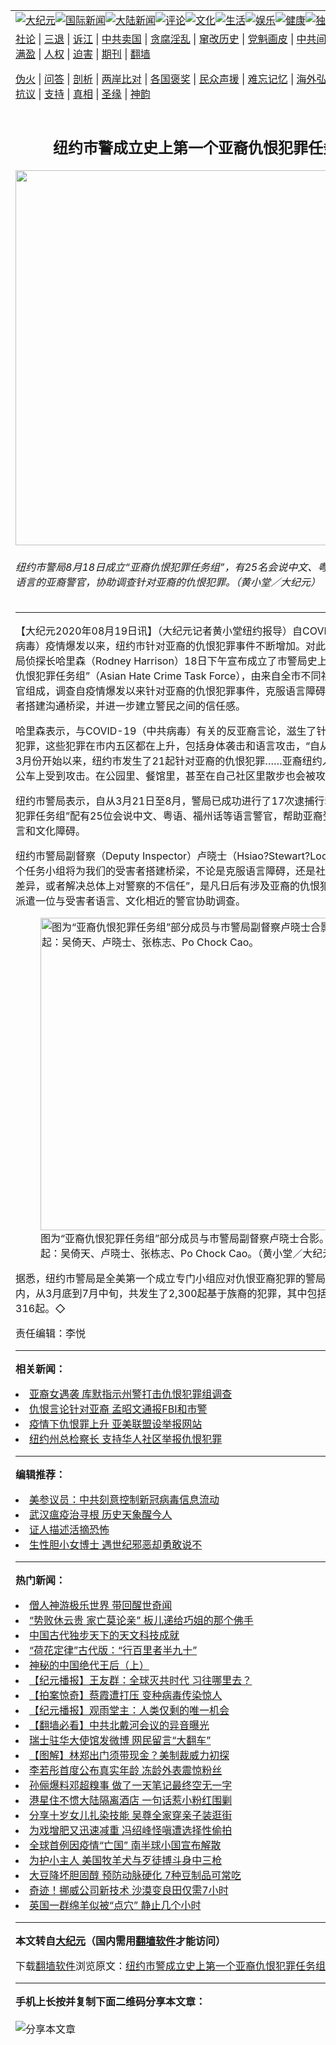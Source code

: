 <a name="1" id="1" target="_blank"></a><span id="1"></span>
<table align=center border="0"><tr><td colspan="2" VALIGN=TOP><a href="https://github.com/opvygn3416/djy/blob/master/gb/nsc413.md#1"><img src="https://raw.githubusercontent.com/opvygn3416/www/master/t/djy/1.jpg" title="大纪元"></a><a href="https://github.com/opvygn3416/djy/blob/master/gb/n24hr.md#1"><img src="https://raw.githubusercontent.com/opvygn3416/www/master/t/djy/3.jpg" title="国际新闻"></a><a href="https://github.com/opvygn3416/djy/blob/master/gb/nsc413.md#1"><img src="https://raw.githubusercontent.com/opvygn3416/www/master/t/djy/4.jpg" title="大陆新闻"></a><a href="https://github.com/opvygn3416/djy/blob/master/gb/news392.md#1"><img src="https://raw.githubusercontent.com/opvygn3416/www/master/t/djy/5.jpg" title="评论"></a><a href="https://github.com/opvygn3416/djy/blob/master/gb/news2007.md#1"><img src="https://raw.githubusercontent.com/opvygn3416/www/master/t/djy/6.jpg" title="文化"></a><a href="https://github.com/opvygn3416/djy/blob/master/gb/news2008.md#1"><img src="https://raw.githubusercontent.com/opvygn3416/www/master/t/djy/7.jpg" title="生活"></a><a href="https://github.com/opvygn3416/djy/blob/master/gb/ncyule.md#1"><img src="https://raw.githubusercontent.com/opvygn3416/www/master/t/djy/8.jpg" title="娱乐"></a><a href="https://github.com/opvygn3416/djy/blob/master/gb/nsc1002.md#1"><img src="https://raw.githubusercontent.com/opvygn3416/www/master/t/djy/9.jpg" title="健康"><a href="https://github.com/opvygn3416/djy/blob/master/gb/nf6092.md#1"><img src="https://raw.githubusercontent.com/opvygn3416/www/master/t/djy/10a.jpg" title="独家"></a><a href="https://github.com/opvygn3416/djy/blob/master/gb/nf4514.md#1"><img src="https://raw.githubusercontent.com/opvygn3416/www/master/t/djy/12a.jpg" title="头条"></a></td></tr>
<tr><td colspan="2" VALIGN=TOP><a target="_blank" href="https://github.com/opvygn3416/djy/blob/master/gb/9p.md#1">社论</a> | <a target="_blank" href="https://github.com/opvygn3416/djy/blob/master/gb/nf5657.md#1">三退</a> | <a target="_blank" href="https://github.com/opvygn3416/djy/blob/master/gb/nf6124.md#1">诉江</a> | <a target="_blank" href="https://github.com/opvygn3416/djy/blob/master/gb/nf1176117.md#1">中共卖国</a> | <a target="_blank" href="https://github.com/opvygn3416/djy/blob/master/gb/nf5773.md#1">贪腐淫乱</a> | <a target="_blank" href="https://github.com/opvygn3416/djy/blob/master/gb/nf1176115.md#1">窜改历史</a> | <a target="_blank" href="https://github.com/opvygn3416/djy/blob/master/gb/nf1176107.md#1">党魁画皮</a> | <a target="_blank" href="https://github.com/opvygn3416/djy/blob/master/gb/nf1320400.md#1">中共间谍</a> | <a target="_blank" href="https://github.com/opvygn3416/djy/blob/master/gb/nf1176114.md#1">破坏传统</a> | <a target="_blank" href="https://github.com/opvygn3416/ntdtv/blob/master/gb/prog447_1.md#1">恶贯满盈</a> | <a target="_blank" href="https://github.com/opvygn3416/djy/blob/master/gb/ncid278.md#1">人权</a> | <a target="_blank" href="https://github.com/opvygn3416/djy/blob/master/gb/nf1176111.md#1">迫害</a> | <a target="_blank" href="https://gitlab.com/szzdlab/mh-qikan/blob/master/README.md#1">期刊</a> | <a target="_blank" href="https://github.com/opvygn3416/www/blob/master/README.md?zsrh#8">翻墙</a></p><p><a target="_blank" href="https://github.com/opvygn3416/djy/blob/master/gb/nf5562.md#1">伪火</a> | <a target="_blank" href="https://github.com/opvygn3416/djy/blob/master/gb/nf4378.md#1">问答</a> | <a target="_blank" href="https://github.com/opvygn3416/djy/blob/master/gb/nf5792.md#1">剖析</a> | <a target="_blank" href="https://github.com/opvygn3416/djy/blob/master/gb/nf5735.md#1">两岸比对</a> | <a target="_blank" href="https://github.com/opvygn3416/djy/blob/master/gb/nf6119.md#1">各国褒奖</a> | <a target="_blank" href="https://github.com/opvygn3416/djy/blob/master/gb/nf6120.md#1">民众声援</a> | <a target="_blank" href="https://github.com/opvygn3416/djy/blob/master/gb/nf1188594.md#1">难忘记忆</a> | <a target="_blank" href="https://github.com/opvygn3416/djy/blob/master/gb/nf3180.md#1">海外弘传</a> | <a target="_blank" href="https://github.com/opvygn3416/djy/blob/master/gb/nf5410.md#1">万人上访</a> | <a target="_blank" href="https://github.com/opvygn3416/ntdtv/blob/master/gb/prog1530_1.md#1">和平抗议</a> | <a target="_blank" href="https://github.com/opvygn3416/djy/blob/master/gb/nf4386.md#1">支持</a> | <a target="_blank" href="https://github.com/opvygn3416/djy/blob/master/gb/nf4389.md#1">真相</a> | <a target="_blank" href="https://github.com/opvygn3416/djy/blob/master/gb/nf5790.md#1">圣缘</a> | <a target="_blank" href="https://github.com/opvygn3416/djy/blob/master/gb/nf4786.md#1">神韵</a></td></tr>
<tr><td VALIGN=TOP width="626"><h2 align=center>纽约市警成立史上第一个亚裔仇恨犯罪任务组</h2>
<img width="600" src="https://i.epochtimes.com/assets/uploads/2020/08/d0d2b4a300c35c1259af923ce510f2ea-600x400.jpg" />
<h6>纽约市警局8月18日成立“亚裔仇恨犯罪任务组”，有25名会说中文、粤语、福州话等语言的亚裔警官，协助调查针对亚裔的仇恨犯罪。（黄小堂／大纪元）
</h6>
<hr>
	<p>【大纪元2020年08月19日讯】（大纪元记者黄小堂<ahref="https://github.com/opvygn3416/djy/blob/master/gb/tag/%E7%BA%BD%E7%BA%A6.md#1">纽约</a>报导）自COVID-19（中共病毒）疫情爆发以来，纽约市针对<ahref="https://github.com/opvygn3416/djy/blob/master/gb/tag/%E4%BA%9A%E8%A3%94.md#1">亚裔</a>的<ahref="https://github.com/opvygn3416/djy/blob/master/gb/tag/%E4%BB%87%E6%81%A8.md#1">仇恨</a>犯罪事件不断增加。对此，纽约市警察局侦探长哈里森（Rodney Harrison）18日下午宣布成立了市警局史上第一个“亚裔仇恨犯罪任务组”（Asian Hate Crime Task Force），由来自全市不同社区的亚裔警官组成，调查自疫情爆发以来针对亚裔的仇恨犯罪事件，克服语言障碍，与亚裔受害者搭建沟通桥梁，并进一步建立警民之间的信任感。</p>
<p>哈里森表示，与COVID-19（中共病毒）有关的反<ahref="https://github.com/opvygn3416/djy/blob/master/gb/tag/%E4%BA%9A%E8%A3%94.md#1">亚裔</a>言论，滋生了针对亚裔的<ahref="https://github.com/opvygn3416/djy/blob/master/gb/tag/%E4%BB%87%E6%81%A8.md#1">仇恨</a>犯罪，这些犯罪在市内五区都在上升，包括身体袭击和语言攻击，“自从病毒大瘟疫从3月份开始以来，<ahref="https://github.com/opvygn3416/djy/blob/master/gb/tag/%E7%BA%BD%E7%BA%A6.md#1">纽约</a>市发生了21起针对亚裔的仇恨犯罪&#8230;&#8230;亚裔纽约人在地铁上、公车上受到攻击。在公园里、餐馆里，甚至在自己社区里散步也会被攻击。”</p>
<p>纽约市警局表示，自从3月21日至8月，警局已成功进行了17次逮捕行动。“亚裔仇恨犯罪任务组”配有25位会说中文、粤语、福州话等语言警官，帮助亚裔受害者克服语言和文化障碍。</p>
<p>纽约市警局副督察（Deputy Inspector）卢晓士（Hsiao?Stewart?Loo）表示，“这个任务小组将为我们的受害者搭建桥梁，不论是克服语言障碍，还是社会文化方面的差异，或者解决总体上对警察的不信任”，是凡日后有涉及亚裔的仇恨犯罪，市警局会派遣一位与受害者语言、文化相近的警官协助调查。</p>
<figure id="12341713" style="width: 500px" class="wp-caption aligncenter"><img src="https://i.epochtimes.com/assets/uploads/2020/08/c5bfd90e5a4bfc7c49cf542f5bff5a28-450x300.jpg" alt="图为“亚裔仇恨犯罪任务组”部分成员与市警局副督察卢晓士合影。左起：吴倚天、卢晓士、张栋志、Po Chock Cao。" width="500" /><figcaption class="wp-caption-text">图为“亚裔仇恨犯罪任务组”部分成员与市警局副督察卢晓士合影。左起：吴倚天、卢晓士、张栋志、Po Chock Cao。（黄小堂／大纪元）</figcaption></figure>
<p>据悉，纽约市警局是全美第一个成立专门小组应对仇恨亚裔犯罪的警局。全国范围内，从3月底到7月中旬，共发生了2,300起基于族裔的犯罪，其中包括纽约州发生的316起。◇</p>
<p>责任编辑：李悦</p>
	
<hr>


<strong>相关新闻：</strong>
<li><a href="https://github.com/opvygn3416/djy/blob/master/gb/20/3/12/n11934363.md#1">亚裔女遇袭  库默指示州警打击仇恨犯罪组调查</a></li>
<li><a href="https://github.com/opvygn3416/djy/blob/master/gb/20/4/2/n11997105.md#1">仇恨言论针对亚裔 孟昭文通报FBI和市警</a></li>
<li><a href="https://github.com/opvygn3416/djy/blob/master/gb/20/4/7/n12009856.md#1">疫情下仇恨罪上升 亚美联盟设举报网站</a></li>
<li><a href="https://github.com/opvygn3416/djy/blob/master/gb/20/5/22/n12128235.md#1">纽约州总检察长  支持华人社区举报仇恨犯罪</a></li>
<hr>


<strong>编辑推荐：</strong>
<li><a href="https://github.com/onzhi266/djy/blob/master/gb/20/2/22/n11887949.md#1">美参议员：中共刻意控制新冠病毒信息流动</a></li>
<li><a target="_blank" href="https://github.com/opvygn3416/djy/blob/master/gb/20/2/4/n11843021.md#1">武汉瘟疫治寻根  历史天象醒今人</a></li><li><a href="https://github.com/opvygn3416/djy/blob/master/gb/16/8/7/n8177641.md?dfh#1" target="_blank">证人描述活摘恐怖</a></li><li><a href="https://github.com/tsiac2612/djy/blob/master/gb/19/1/15/n10977516.md#1" target="_blank">生性胆小女博士 遇世纪邪恶却勇敢说不</a></li>
<hr>

<strong>热门新闻：</strong>
<li><a href="https://github.com/ubaawd3038/djy/blob/master/gb/20/8/6/n12311908.md#1">僧人神游极乐世界 带回醒世奇闻</a></li>
<li><a href="https://github.com/ubaawd3038/djy/blob/master/gb/20/6/7/n12168858.md#1">“势败休云贵  家亡莫论亲”  板儿递给巧姐的那个佛手</a></li>
<li><a href="https://github.com/ubaawd3038/djy/blob/master/gb/20/8/8/n12316046.md#1">中国古代独步天下的天文科技成就</a></li>
<li><a href="https://github.com/ubaawd3038/djy/blob/master/gb/20/8/4/n12306294.md#1">“荷花定律”古代版：“行百里者半九十”</a></li>
<li><a href="https://github.com/ubaawd3038/djy/blob/master/gb/20/8/16/n12335448.md#1">神秘的中国绝代王后（上）</a></li>
<li><a href="https://github.com/ubaawd3038/djy/blob/master/gb/20/8/18/n12340658.md#1">【纪元播报】王友群：全球灭共时代 习往哪里去？</a></li>
<li><a href="https://github.com/ubaawd3038/djy/blob/master/gb/20/8/18/n12338832.md#1">【拍案惊奇】蔡霞遭打压 变种病毒传染惊人</a></li>
<li><a href="https://github.com/ubaawd3038/djy/blob/master/gb/20/8/18/n12338903.md#1">【纪元播报】观雨堂主：人类仅剩的唯一机会</a></li>
<li><a href="https://github.com/ubaawd3038/djy/blob/master/gb/20/8/17/n12336258.md#1">【翻墙必看】中共北戴河会议的异音曝光</a></li>
<li><a href="https://github.com/ubaawd3038/djy/blob/master/gb/20/8/17/n12336450.md#1">瑞士驻华大使馆发微博 网民留言“大翻车”</a></li>
<li><a href="https://github.com/ubaawd3038/djy/blob/master/gb/20/8/17/n12337673.md#1">【图解】林郑出门须带现金？美制裁威力初探</a></li>
<li><a href="https://github.com/ubaawd3038/djy/blob/master/gb/20/8/16/n12335475.md#1">李若彤首度公布真实年龄 冻龄外表震惊粉丝</a></li>
<li><a href="https://github.com/ubaawd3038/djy/blob/master/gb/20/8/17/n12338375.md#1">孙俪爆料邓超糗事 做了一天笔记最终空无一字</a></li>
<li><a href="https://github.com/ubaawd3038/djy/blob/master/gb/20/8/17/n12338032.md#1">港星住不惯大陆隔离酒店 一句话惹小粉红围剿</a></li>
<li><a href="https://github.com/ubaawd3038/djy/blob/master/gb/20/8/16/n12335889.md#1">分享十岁女儿扎染技能 吴尊全家穿亲子装逛街</a></li>
<li><a href="https://github.com/ubaawd3038/djy/blob/master/gb/20/8/16/n12335654.md#1">为戏增肥又迅速减重 冯绍峰怪嗔遭选择性偷拍</a></li>
<li><a href="https://github.com/ubaawd3038/djy/blob/master/gb/20/8/16/n12334408.md#1">全球首例因疫情“亡国” 南半球小国宣布解散</a></li>
<li><a href="https://github.com/ubaawd3038/djy/blob/master/gb/20/8/16/n12335214.md#1">为护小主人 美国牧羊犬与歹徒搏斗身中三枪</a></li>
<li><a href="https://github.com/ubaawd3038/djy/blob/master/gb/20/8/15/n12333887.md#1">大豆降坏胆固醇 预防动脉硬化 7种豆制品可常吃</a></li>
<li><a href="https://github.com/ubaawd3038/djy/blob/master/gb/20/8/17/n12336793.md#1">奇迹！挪威公司新技术 沙漠变良田仅需7小时</a></li>
<li><a href="https://github.com/ubaawd3038/djy/blob/master/gb/20/8/17/n12336694.md#1">英国一群绵羊似被“点穴” 静止几个小时</a></li>
<hr>

<strong>本文转自<a href="https://www.epochtimes.com">大纪元</a>（国内需用<a href="https://github.com/opvygn3416/www/blob/master/README.md#8">翻墙软件</a>才能访问）</strong><p>下载<a href="https://github.com/opvygn3416/www/blob/master/README.md#8">翻墙软件</a>浏览原文：<a href="https://www.epochtimes.com/gb/20/8/19/n12341711.htm">纽约市警成立史上第一个亚裔仇恨犯罪任务组</a></p><hr>

<strong>手机上长按并复制下面二维码分享本文章：</strong><br><br><img src="http://www.szzd.org/v.php?action=qrcode&url=https://github.com/opvygn3416/djy/blob/master/gb/20/8/19/n12341711.md%231" title="分享本文章"></td><td VALIGN=TOP><a href="https://github.com/opvygn3416/djy/blob/master/gb/16/1/21/n4622075.md?dfh#1" target="_blank"><img src="https://raw.githubusercontent.com/opvygn3416/djy/master/gb/300/wei-f1.jpg" title="中共的伪火骗局"  alt="中共的伪火骗局"></a><br><a href="https://github.com/opvygn3416/www/blob/master/README.md?dfh#9" target="_blank"><img src="https://raw.githubusercontent.com/opvygn3416/djy/master/gb/300/yong-h.jpg" title="永恒的见证"  alt="永恒的见证"></a><br><a href="https://github.com/opvygn3416/djy/blob/master/gb/13/9/29/n3974789.md?dfh#1" target="_blank"><img src="https://raw.githubusercontent.com/opvygn3416/djy/master/gb/300/shang-lnz.jpg" title="善良女子被中共投男牢"  alt="善良女子被中共投男牢"></a><br><a href="https://github.com/opvygn3416/djy/blob/master/gb/16/3/16/n4663449.md?dfh#1" target="_blank"><img src="https://raw.githubusercontent.com/opvygn3416/djy/master/gb/300/huo-z3.jpg" title="警卫目击活摘器官"  alt="警卫目击活摘器官"></a><br><a href="https://github.com/opvygn3416/djy/blob/master/gb/16/8/7/n8177641.md?dfh#1" target="_blank"><img src="https://raw.githubusercontent.com/opvygn3416/djy/master/gb/300/huo-z4.jpg" title="证人描述活摘恐怖"  alt="证人描述活摘恐怖"></a><br><a href="https://github.com/opvygn3416/djy/blob/master/gb/10/4/19/n2881569.md?dfh#1" target="_blank"><img src="https://raw.githubusercontent.com/opvygn3416/djy/master/gb/300/huo-z1.jpg" title="揭开活摘器官黑幕"  alt="揭开活摘器官黑幕"></a><br><a href="https://github.com/opvygn3416/djy/blob/master/gb/10/11/7/n3077476.md?dfh#1" target="_blank"><img src="https://raw.githubusercontent.com/opvygn3416/djy/master/gb/300/ma-ks.jpg" title="马克思的成魔之路"  alt="马克思的成魔之路"></a><br><a href="https://github.com/opvygn3416/djy/blob/master/gb/14/6/9/n4173977.md?dfh#1" target="_blank"><img src="https://raw.githubusercontent.com/opvygn3416/djy/master/gb/300/chang-zs.jpg" title="藏字石 蕴天机"  alt="藏字石 蕴天机"></a><br><a href="https://github.com/opvygn3416/djy/blob/master/gb/18/5/10/n10381511.md?dfh#1" target="_blank"><img src="https://raw.githubusercontent.com/opvygn3416/djy/master/gb/300/st1.jpg" title="关注3亿人三退"  alt="关注3亿人三退"></a><br><a href="https://github.com/opvygn3416/djy/blob/master/gb/18/3/21/n10237682.md?dfh#1" target="_blank"><img src="https://raw.githubusercontent.com/opvygn3416/djy/master/gb/300/jie-t.jpg" title="解体中共复兴中华"  alt="解体中共复兴中华"></a><br><a href="https://github.com/opvygn3416/djy/blob/master/gb/9/2/9/n2422991.md?dfh#1" target="_blank"><img src="https://raw.githubusercontent.com/opvygn3416/djy/master/gb/300/gao-zs.jpg" title="中共迫害良心律师"  alt="中共迫害良心律师"></a><br><a href="https://github.com/opvygn3416/djy/blob/master/gb/18/12/9/n10900044.md?dfh#1" target="_blank"><img src="https://raw.githubusercontent.com/opvygn3416/djy/master/gb/300/sj1.jpg" title="303万人举报江泽民"  alt="303万人举报江泽民"></a><br><a href="https://github.com/opvygn3416/djy/blob/master/gb/18/8/28/n10672014.md?dfh#1" target="_blank"><img src="https://raw.githubusercontent.com/opvygn3416/djy/master/gb/300/sj2.jpg" title="这些官员为何起诉江泽民"  alt="这些官员为何起诉江泽民"></a><br><a href="https://github.com/opvygn3416/djy/blob/master/gb/8/12/18/n2367165.md?dfh#1" target="_blank"><img src="https://raw.githubusercontent.com/opvygn3416/djy/master/gb/300/liangan.jpg" title="海峡两岸的强烈对比"  alt="海峡两岸的强烈对比"></a><br><a href="https://github.com/opvygn3416/djy/blob/master/gb/15/12/10/n4593139.md?dfh#1" target="_blank"><img src="https://raw.githubusercontent.com/opvygn3416/djy/master/gb/300/jia-ndzl.jpg" title="加拿大总理的贺信"  alt="加拿大总理的贺信"></a><br><a href="https://github.com/opvygn3416/djy/blob/master/gb/11/6/17/n3289382.md?dfh#1" target="_blank"><img src="https://raw.githubusercontent.com/opvygn3416/djy/master/gb/300/xiao-wd.jpg" title="探寻真相兼听则明"  alt="探寻真相兼听则明"></a><br><a href="https://github.com/opvygn3416/djy/blob/master/gb/18/10/27/n10812623.md?dfh#1" target="_blank"><img src="https://raw.githubusercontent.com/opvygn3416/djy/master/gb/300/yindu.jpg" title="印度媒体报道东方"  alt="印度媒体报道东方"></a><br><a href="https://github.com/opvygn3416/djy/blob/master/gb/18/6/9/n10469652.md?dfh#1" target="_blank"><img src="https://raw.githubusercontent.com/opvygn3416/djy/master/gb/300/xie-j.jpg" title="不一样的海外校园"  alt="不一样的海外校园"></a><br><a href="https://github.com/opvygn3416/djy/blob/master/gb/7/4/5/n1669415.md?dfh#1" target="_blank"><img src="https://raw.githubusercontent.com/opvygn3416/djy/master/gb/300/li-up.jpg" title="从大师到徒弟的传奇"  alt="从大师到徒弟的传奇"></a><br><a href="https://github.com/opvygn3416/djy/blob/master/gb/17/5/26/n9191512.md?dfh#1" target="_blank"><img src="https://raw.githubusercontent.com/opvygn3416/djy/master/gb/300/zfl2.jpg" title="亿万人与东方一本奇书"  alt="亿万人与东方一本奇书"></a><br><a href="https://github.com/opvygn3416/djy/blob/master/gb/13/11/27/n4020290.md?dfh#1" target="_blank"><img src="https://raw.githubusercontent.com/opvygn3416/djy/master/gb/300/zhen-h.jpg" title="大陆见不到的震撼场面"  alt="大陆见不到的震撼场面"></a><br><a href="https://github.com/opvygn3416/djy/blob/master/gb/15/7/17/n4482910.md?dfh#1" target="_blank"><img src="https://raw.githubusercontent.com/opvygn3416/djy/master/gb/300/dalu-sk.jpg" title="人心向善 大陆当初盛况"  alt="人心向善 大陆当初盛况"></a><br><a href="https://github.com/opvygn3416/djy/blob/master/gb/19/1/5/n10955468.md?dfh#1" target="_blank"><img src="https://raw.githubusercontent.com/opvygn3416/djy/master/gb/300/zfl1.jpg" title="追寻真理 这书讲什么"  alt="追寻真理 这书讲什么"></a><br><a href="https://github.com/opvygn3416/www/blob/master/README.md?dfh#1" target="_blank"><img src="https://raw.githubusercontent.com/opvygn3416/djy/master/gb/300/fq1.jpg" title="下载免费翻墙软件"  alt="下载免费翻墙软件"></a><br></td></tr></table>
